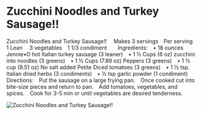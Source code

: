 # Zucchini Noodles and Turkey Sausage!!

Zucchini Noodles and Turkey Sausage!!
⠀
Makes 3 servings⠀
Per serving⠀
1 Lean ⠀
3 vegetables⠀
1 1/3 condiment⠀
⠀
Ingredients:⠀
• 18 ounces Jennie•O hot Italian turkey sausage (3 leaner)⠀
• 1 ½ Cups (6 oz) zucchini into noodles (3 greens)⠀
• 1 ½ Cups (7.89 oz) Peppers (3 greens)⠀
• 1 ½ cup (9.51 oz) No salt added Petite Diced tomatoes (3 greens)⠀
• 1 ½ tsp. Italian dried herbs (3 condiments)⠀
• ½ tsp garlic powder (1 condiment)⠀
⠀
Directions:⠀
Put the sausage on a large frying pan.⠀
Once cooked cut into bite-size pieces and return to pan.⠀
Add tomatoes, vegetables, and spices.⠀
Cook for 3-5 min or until vegetables are desired tenderness.

![Zucchini Noodles and Turkey Sausage!!](./Zucchini%20Noodles%20and%20Turkey%20Sausage!!.png)

